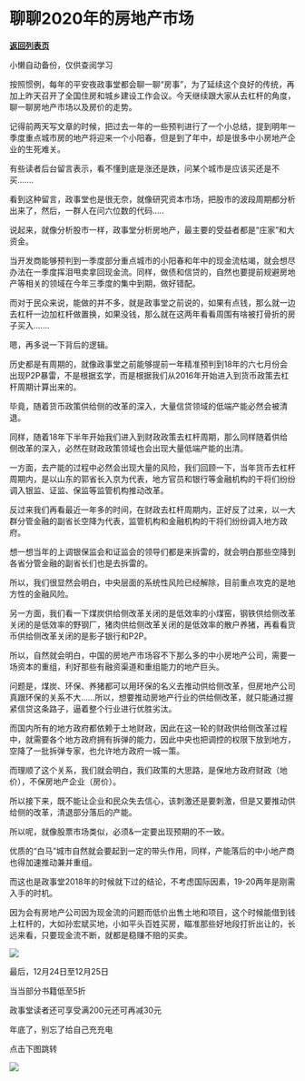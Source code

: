 # 聊聊2020年的房地产市场

[**返回列表页**](/gzh/政事堂2019)

小懒自动备份，仅供查阅学习

按照惯例，每年的平安夜政事堂都会聊一聊“房事”，为了延续这个良好的传统，再加上昨天召开了全国住房和城乡建设工作会议。今天继续跟大家从去杠杆的角度，聊一聊房地产市场以及房价的走势。

  

记得前两天写文章的时候，把过去一年的一些预判进行了一个小总结，提到明年一季度重点城市房的地产将迎来一个小阳春，但是到了年中，却是很多中小房地产企业的生死难关。

  

有些读者后台留言表示，看不懂到底是涨还是跌，问某个城市是应该买还是不买.......

  

看到这种留言，政事堂也是很无奈，就像研究资本市场，把股市的波段周期都分析出来了，然后，一群人在问六位数的代码.....

  

说起来，就像分析股市一样，政事堂分析房地产，最主要的受益者都是“庄家”和大资金。

  

当开发商能够预判到一季度部分重点城市的小阳春和年中的现金流枯竭，就会想尽办法在一季度挥泪甩卖拿回现金流。同样，做债和信贷的，自然也要提前规避房地产等相关的领域在今年三季度的集中到期，做好错配。  

  

而对于民众来说，能做的并不多，就是政事堂之前说的，如果有点钱，那么就一边去杠杆一边加杠杆做置换，如果没钱，那么就在这两年看看周围有啥被打骨折的房子买入.......

  

嗯，再多说一下背后的逻辑。

  

历史都是有周期的，就像政事堂之前能够提前一年精准预判到18年的六七月份会出现P2P暴雷，不是根据玄学，而是根据我们从2016年开始进入到货币政策去杠杆周期计算出来的。

  

毕竟，随着货币政策供给侧的改革的深入，大量信贷领域的低端产能必然会被清退。

  

同样，随着18年下半年开始我们进入到财政政策去杠杆周期，那么同样随着供给侧改革的深入，必然在财政政策领域也会出现大量低端产能的出清。

  

一方面，去产能的过程中必然会出现大量的风险，我们回顾一下，当年货币去杠杆周期内，是以山东的郭省长入京为代表，地方官员和银行等金融机构的干将们纷纷调入银监、证监、保监等监管机构推动改革。

  

反过来我们再看最近一年多的时间，在财政去杠杆周期内，正好反了过来，以一大群分管金融的副省长空降为代表，监管机构和金融机构的干将们纷纷调入地方政府。

  

想一想当年的上调银保监会和证监会的领导们都是来拆雷的，就会明白那些空降到各省分管金融的副省长们也是去拆雷的。  

  

所以，我们很显然会明白，中央层面的系统性风险已经解除，目前重点攻克的是地方性的金融风险。  

  

另一方面，我们看一下煤炭供给侧改革关闭的是低效率的小煤窑，钢铁供给侧改革关闭的是低效率的野钢厂，猪肉供给侧改革关闭的是低效率的散户养猪，再看看货币供给侧改革关闭的是影子银行和P2P。

  

所以，自然就会明白，中国的房地产市场容不下那么多的中小房地产公司，需要一场资本的重组，利好那些有融资渠道和重组能力的地产巨头。

  

问题是，煤炭、环保、养猪都可以用环保的名义去推动供给侧改革，但房地产公司真跟环保的关系不大......所以，想要推动房地产行业的供给侧改革，就只能通过握紧信贷这条路子，逼着整个行业进行优胜劣汰。  

  

而国内所有的地方政府都依赖于土地财政，因此在这一轮的财政供给侧改革过程中，就需要各个地方政府拥有拆弹的能力，因此中央也把调控的权限下放到地方，空降了一批拆弹专家，也允许地方政府一城一策。  

  

而理顺了这个关系，我们就会明白，我们政策的大思路，是保地方政府财政（地价），不保房地产企业（房价）。

  

所以接下来，既不能让企业和民众失去信心，该刺激还是要刺激，但是又要推动供给侧的改革，清退部分落后的产能。

  

所以呢，就像股票市场类似，必须&一定要出现预期的不一致。

  

优质的“白马”城市自然就会要起到一定的带头作用，同样，产能落后的中小地产商也得加速推动兼并重组。

  

而这也是政事堂2018年的时候就下过的结论，不考虑国际因素，19-20两年是刚需入手的时机。

  

因为会有房地产公司因为现金流的问题而低价出售土地和项目，这个时候能借到钱上杠杆的，大如孙宏斌买地，小如平头百姓买房，瞄准那些好地段打折出让的，长远来看，只要现金流不断，就都是稳赚不赔的买卖。  

  

![](https://mmbiz.qpic.cn/mmbiz_jpg/rxhS23yu8cPp0iaKAfe0ZsWfgGcY72o9Nror8TicrtnlDsqzY7y4Kum4fM3X0FMEGlbvm9HvZUiaETSnLt4DHNLbQ/640?wx_fmt=jpeg)

  

最后，12月24日至12月25日

当当部分书籍低至5折

政事堂读者还可享受满200元还可再减30元

年底了，别忘了给自己充充电

点击下图跳转

  

[![](https://mmbiz.qpic.cn/mmbiz_png/rxhS23yu8cOPaiat2Tm2njezRjvv589JZecu72ico9qYVmV6suRU0r3PgNQ9icWyScaia9Yk7NG9oI4iagqC8cf1V6g/640?wx_fmt=png)](https://mp.weixin.qq.com/s?__biz=Mzg3NjE1MDAzMw==&mid=2247484307&idx=1&sn=33886b18cdb13fdb96f44e7660ac09ad&scene=21#wechat_redirect)

  

